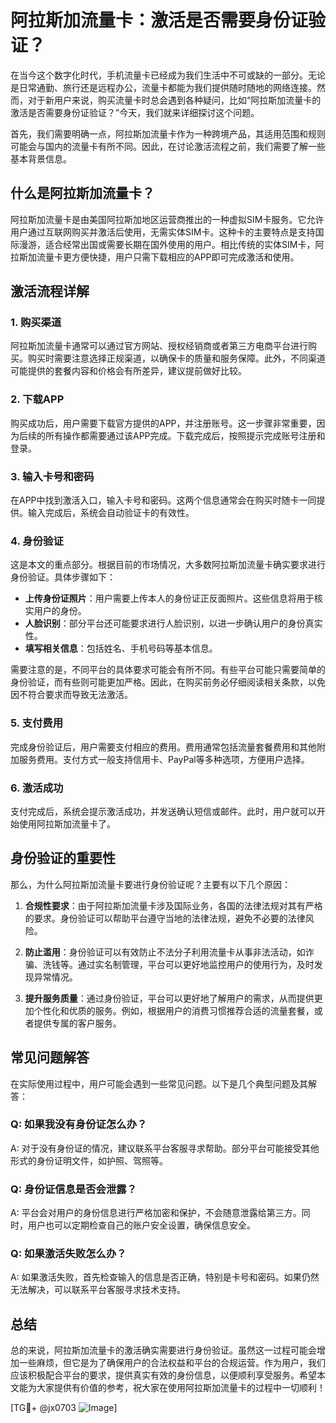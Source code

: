 # 阿拉斯加流量卡：激活是否需要身份证验证？

在当今这个数字化时代，手机流量卡已经成为我们生活中不可或缺的一部分。无论是日常通勤、旅行还是远程办公，流量卡都能为我们提供随时随地的网络连接。然而，对于新用户来说，购买流量卡时总会遇到各种疑问，比如“阿拉斯加流量卡的激活是否需要身份证验证？”今天，我们就来详细探讨这个问题。

首先，我们需要明确一点，阿拉斯加流量卡作为一种跨境产品，其适用范围和规则可能会与国内的流量卡有所不同。因此，在讨论激活流程之前，我们需要了解一些基本背景信息。

## 什么是阿拉斯加流量卡？

阿拉斯加流量卡是由美国阿拉斯加地区运营商推出的一种虚拟SIM卡服务。它允许用户通过互联网购买并激活后使用，无需实体SIM卡。这种卡的主要特点是支持国际漫游，适合经常出国或需要长期在国外使用的用户。相比传统的实体SIM卡，阿拉斯加流量卡更方便快捷，用户只需下载相应的APP即可完成激活和使用。

## 激活流程详解

### 1. 购买渠道
阿拉斯加流量卡通常可以通过官方网站、授权经销商或者第三方电商平台进行购买。购买时需要注意选择正规渠道，以确保卡的质量和服务保障。此外，不同渠道可能提供的套餐内容和价格会有所差异，建议提前做好比较。

### 2. 下载APP
购买成功后，用户需要下载官方提供的APP，并注册账号。这一步骤非常重要，因为后续的所有操作都需要通过该APP完成。下载完成后，按照提示完成账号注册和登录。

### 3. 输入卡号和密码
在APP中找到激活入口，输入卡号和密码。这两个信息通常会在购买时随卡一同提供。输入完成后，系统会自动验证卡的有效性。

### 4. 身份验证
这是本文的重点部分。根据目前的市场情况，大多数阿拉斯加流量卡确实要求进行身份验证。具体步骤如下：

- **上传身份证照片**：用户需要上传本人的身份证正反面照片。这些信息将用于核实用户的身份。
- **人脸识别**：部分平台还可能要求进行人脸识别，以进一步确认用户的身份真实性。
- **填写相关信息**：包括姓名、手机号码等基本信息。

需要注意的是，不同平台的具体要求可能会有所不同。有些平台可能只需要简单的身份验证，而有些则可能更加严格。因此，在购买前务必仔细阅读相关条款，以免因不符合要求而导致无法激活。

### 5. 支付费用
完成身份验证后，用户需要支付相应的费用。费用通常包括流量套餐费用和其他附加服务费用。支付方式一般支持信用卡、PayPal等多种选项，方便用户选择。

### 6. 激活成功
支付完成后，系统会提示激活成功，并发送确认短信或邮件。此时，用户就可以开始使用阿拉斯加流量卡了。

## 身份验证的重要性

那么，为什么阿拉斯加流量卡要进行身份验证呢？主要有以下几个原因：

1. **合规性要求**：由于阿拉斯加流量卡涉及国际业务，各国的法律法规对其有严格的要求。身份验证可以帮助平台遵守当地的法律法规，避免不必要的法律风险。

2. **防止滥用**：身份验证可以有效防止不法分子利用流量卡从事非法活动，如诈骗、洗钱等。通过实名制管理，平台可以更好地监控用户的使用行为，及时发现异常情况。

3. **提升服务质量**：通过身份验证，平台可以更好地了解用户的需求，从而提供更加个性化和优质的服务。例如，根据用户的消费习惯推荐合适的流量套餐，或者提供专属的客户服务。

## 常见问题解答

在实际使用过程中，用户可能会遇到一些常见问题。以下是几个典型问题及其解答：

### Q: 如果我没有身份证怎么办？
A: 对于没有身份证的情况，建议联系平台客服寻求帮助。部分平台可能接受其他形式的身份证明文件，如护照、驾照等。

### Q: 身份证信息是否会泄露？
A: 平台会对用户的身份信息进行严格加密和保护，不会随意泄露给第三方。同时，用户也可以定期检查自己的账户安全设置，确保信息安全。

### Q: 如果激活失败怎么办？
A: 如果激活失败，首先检查输入的信息是否正确，特别是卡号和密码。如果仍然无法解决，可以联系平台客服寻求技术支持。

## 总结

总的来说，阿拉斯加流量卡的激活确实需要进行身份验证。虽然这一过程可能会增加一些麻烦，但它是为了确保用户的合法权益和平台的合规运营。作为用户，我们应该积极配合平台的要求，提供真实有效的身份信息，以便顺利享受服务。希望本文能为大家提供有价值的参考，祝大家在使用阿拉斯加流量卡的过程中一切顺利！

[TG💪+ @jx0703 ![Image](https://github.com/user-attachments/assets/dbca1d08-cadb-493c-b0ec-ad6f7a83f270)]